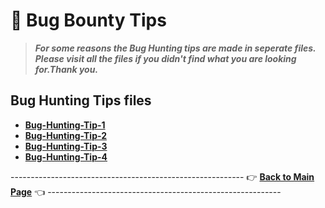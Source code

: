 # 📝 Bug Bounty Tips
> ***For some reasons the Bug Hunting tips are made in seperate files. Please visit all the files if you didn't find what you are looking for.Thank you.***
## Bug Hunting Tips files
- **[Bug-Hunting-Tip-1](Tip-files/tip-file-1.md)**
- **[Bug-Hunting-Tip-2](Tip-files/tip-file-2.md)**
- **[Bug-Hunting-Tip-3](Tip-files/tip-file-3.md)**
- **[Bug-Hunting-Tip-4](Tip-files/tip-file-4.md)**

---------------------------------------------------------- 👉 **[Back to Main Page](https://github.com/thevillagehacker/Bug-Hunting)** 👈 ----------------------------------------------------------
